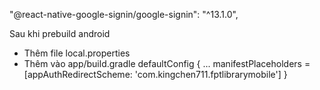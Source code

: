 "@react-native-google-signin/google-signin": "^13.1.0",

Sau khi prebuild android

- Thêm file local.properties
- Thêm vào app/build.gradle
  defaultConfig {
  ...
  manifestPlaceholders = [appAuthRedirectScheme: 'com.kingchen711.fptlibrarymobile']
  }
